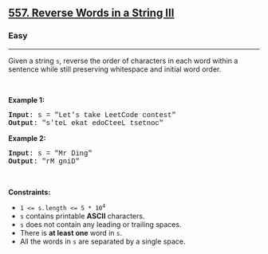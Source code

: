 <h2><a href="https://leetcode.com/problems/reverse-words-in-a-string-iii/">557. Reverse Words in a String III</a></h2><h3>Easy</h3><hr><div><p>Given a string <code style="font-family: monospace, Bangla890, sans-serif;">s</code>, reverse the order of characters in each word within a sentence while still preserving whitespace and initial word order.</p>

<p>&nbsp;</p>
<p><strong class="example">Example 1:</strong></p>

<pre style="font-family: SFMono-Regular, Consolas, &quot;Liberation Mono&quot;, Menlo, Courier, monospace, Bangla890, sans-serif;"><strong>Input:</strong> s = "Let's take LeetCode contest"
<strong>Output:</strong> "s'teL ekat edoCteeL tsetnoc"
</pre>

<p><strong class="example">Example 2:</strong></p>

<pre style="font-family: SFMono-Regular, Consolas, &quot;Liberation Mono&quot;, Menlo, Courier, monospace, Bangla890, sans-serif;"><strong>Input:</strong> s = "Mr Ding"
<strong>Output:</strong> "rM gniD"
</pre>

<p>&nbsp;</p>
<p><strong>Constraints:</strong></p>

<ul>
	<li><code style="font-family: monospace, Bangla890, sans-serif;">1 &lt;= s.length &lt;= 5 * 10<sup>4</sup></code></li>
	<li><code style="font-family: monospace, Bangla890, sans-serif;">s</code> contains printable <strong>ASCII</strong> characters.</li>
	<li><code style="font-family: monospace, Bangla890, sans-serif;">s</code> does not contain any leading or trailing spaces.</li>
	<li>There is <strong>at least one</strong> word in <code style="font-family: monospace, Bangla890, sans-serif;">s</code>.</li>
	<li>All the words in <code style="font-family: monospace, Bangla890, sans-serif;">s</code> are separated by a single space.</li>
</ul>
</div>